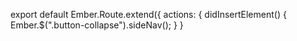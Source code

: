 export default Ember.Route.extend({
  actions: {
    didInsertElement() {
      Ember.$(".button-collapse").sideNav();
    }
  }
